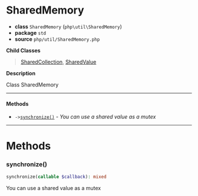 # SharedMemory

- **class** `SharedMemory` (`php\util\SharedMemory`)
- **package** `std`
- **source** `php/util/SharedMemory.php`

**Child Classes**

> [SharedCollection](https://github.com/jphp-compiler/jphp/blob/master/jphp-runtime/api-docs/classes/php/util/SharedCollection.md), [SharedValue](https://github.com/jphp-compiler/jphp/blob/master/jphp-runtime/api-docs/classes/php/util/SharedValue.md)

**Description**

Class SharedMemory

---

#### Methods

- `->`[`synchronize()`](#method-synchronize) - _You can use a shared value as a mutex_

---
# Methods

<a name="method-synchronize"></a>

### synchronize()
```php
synchronize(callable $callback): mixed
```
You can use a shared value as a mutex